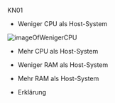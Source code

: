 KN01
- Weniger CPU als Host-System

![imageOfWenigerCPU](screenshots/KN01/wenigerCPU)
- Mehr  CPU als Host-System

- Weniger RAM als Host-System

- Mehr  RAM als Host-System

- Erklärung

